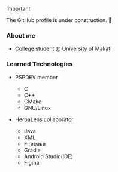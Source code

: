 > [!important]
> The GitHub profile is under construction. 🚧

### About me

- College student @ [University of Makati](https://www.umak.edu.ph/)

### Learned Technologies

- PSPDEV member
  - C
  - C++
  - CMake
  - GNU/Linux

- HerbaLens collaborator
  - Java
  - XML
  - Firebase
  - Gradle
  - Android Studio(IDE)
  - Figma
